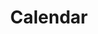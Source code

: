 ---
stars: 4
country: 112United States
title: Calendar
description: This is your main Mayan Dreamspell Calendar Dashboard with all the details you need to stay in sync. Calculate the Kin for any date.
---